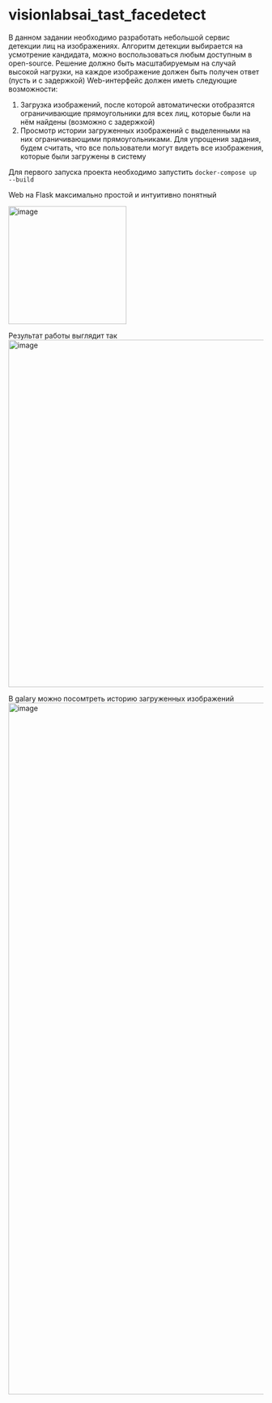 # visionlabsai_tast_facedetect
В данном задании необходимо разработать небольшой сервис детекции лиц на изображениях. 
Алгоритм детекции выбирается на усмотрение кандидата, можно воспользоваться любым доступным в open-source.
Решение должно быть масштабируемым на случай высокой нагрузки, на каждое изображение должен быть получен ответ (пусть и с задержкой)
Web-интерфейс должен иметь следующие возможности:
1. Загрузка изображений, после которой автоматически отобразятся ограничивающие
прямоугольники для всех лиц, которые были на нём найдены (возможно с задержкой)
2. Просмотр истории загруженных изображений с выделенными на них ограничивающими прямоугольниками. Для упрощения задания, будем считать, что все пользователи могут
видеть все изображения, которые были загружены в систему

Для первого запуска проекта необходимо запустить 
`docker-compose up --build`

Web на Flask максимально простой и интуитивно понятный

<img width="233" alt="image" src="https://user-images.githubusercontent.com/41343563/169516028-15699936-fed1-4f97-b05e-2a429e0d9125.png">

Результат работы выглядит так
<img width="686" alt="image" src="https://user-images.githubusercontent.com/41343563/169516378-552798cf-dd38-48de-8cdc-2b85bd48d7ae.png">

В galary можно посомтреть историю загруженных изображений 
<img width="1366" alt="image" src="https://user-images.githubusercontent.com/41343563/169516525-a1181493-d603-4703-880f-039aadc4d740.png">


